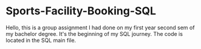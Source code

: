 # Sports-Facility-Booking-SQL
Hello, this is a group assignment I had done on my first year second sem of my bachelor degree. It's the beginning of my SQL journey. The code is located in the SQL main file. 
